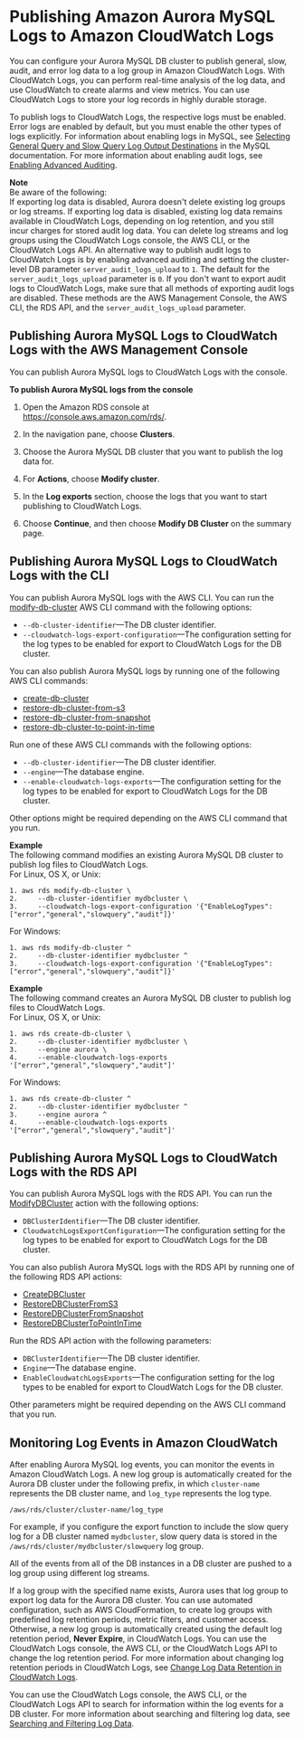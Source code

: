 # Publishing Amazon Aurora MySQL Logs to Amazon CloudWatch Logs<a name="AuroraMySQL.Integrating.CloudWatch"></a>

You can configure your Aurora MySQL DB cluster to publish general, slow, audit, and error log data to a log group in Amazon CloudWatch Logs\. With CloudWatch Logs, you can perform real\-time analysis of the log data, and use CloudWatch to create alarms and view metrics\. You can use CloudWatch Logs to store your log records in highly durable storage\.

To publish logs to CloudWatch Logs, the respective logs must be enabled\. Error logs are enabled by default, but you must enable the other types of logs explicitly\. For information about enabling logs in MySQL, see [Selecting General Query and Slow Query Log Output Destinations](https://dev.mysql.com/doc/refman/5.6/en/log-destinations.html) in the MySQL documentation\. For more information about enabling audit logs, see [Enabling Advanced Auditing](AuroraMySQL.Auditing.md#AuroraMySQL.Auditing.Enable)\.

**Note**  
Be aware of the following:  
If exporting log data is disabled, Aurora doesn't delete existing log groups or log streams\. If exporting log data is disabled, existing log data remains available in CloudWatch Logs, depending on log retention, and you still incur charges for stored audit log data\. You can delete log streams and log groups using the CloudWatch Logs console, the AWS CLI, or the CloudWatch Logs API\.
An alternative way to publish audit logs to CloudWatch Logs is by enabling advanced auditing and setting the cluster\-level DB parameter `server_audit_logs_upload` to `1`\. The default for the `server_audit_logs_upload` parameter is `0`\.
If you don't want to export audit logs to CloudWatch Logs, make sure that all methods of exporting audit logs are disabled\. These methods are the AWS Management Console, the AWS CLI, the RDS API, and the `server_audit_logs_upload` parameter\.

## Publishing Aurora MySQL Logs to CloudWatch Logs with the AWS Management Console<a name="AuroraMySQL.Integrating.CloudWatch.Console"></a>

You can publish Aurora MySQL logs to CloudWatch Logs with the console\.

**To publish Aurora MySQL logs from the console**

1. Open the Amazon RDS console at [https://console\.aws\.amazon\.com/rds/](https://console.aws.amazon.com/rds/)\.

1. In the navigation pane, choose **Clusters**\.

1. Choose the Aurora MySQL DB cluster that you want to publish the log data for\.

1. For **Actions**, choose **Modify cluster**\.

1. In the **Log exports** section, choose the logs that you want to start publishing to CloudWatch Logs\.

1. Choose **Continue**, and then choose **Modify DB Cluster** on the summary page\.

## Publishing Aurora MySQL Logs to CloudWatch Logs with the CLI<a name="AuroraMySQL.Integrating.CloudWatch.CLI"></a>

You can publish Aurora MySQL logs with the AWS CLI\. You can run the [modify\-db\-cluster](http://docs.aws.amazon.com/cli/latest/reference/rds/modify-db-cluster.html) AWS CLI command with the following options: 
+ `--db-cluster-identifier`—The DB cluster identifier\.
+ `--cloudwatch-logs-export-configuration`—The configuration setting for the log types to be enabled for export to CloudWatch Logs for the DB cluster\.

You can also publish Aurora MySQL logs by running one of the following AWS CLI commands: 
+ [create\-db\-cluster](http://docs.aws.amazon.com/cli/latest/reference/rds/create-db-cluster.html)
+ [restore\-db\-cluster\-from\-s3](http://docs.aws.amazon.com/cli/latest/reference/rds/restore-db-cluster-from-s3.html)
+ [restore\-db\-cluster\-from\-snapshot](http://docs.aws.amazon.com/cli/latest/reference/rds/restore-db-cluster-from-snapshot.html)
+ [restore\-db\-cluster\-to\-point\-in\-time](http://docs.aws.amazon.com/cli/latest/reference/rds/restore-db-cluster-to-point-in-time.html)

Run one of these AWS CLI commands with the following options:
+ `--db-cluster-identifier`—The DB cluster identifier\.
+ `--engine`—The database engine\.
+ `--enable-cloudwatch-logs-exports`—The configuration setting for the log types to be enabled for export to CloudWatch Logs for the DB cluster\.

Other options might be required depending on the AWS CLI command that you run\.

**Example**  
The following command modifies an existing Aurora MySQL DB cluster to publish log files to CloudWatch Logs\.  
For Linux, OS X, or Unix:  

```
1. aws rds modify-db-cluster \
2.     --db-cluster-identifier mydbcluster \
3.     --cloudwatch-logs-export-configuration '{"EnableLogTypes":["error","general","slowquery","audit"]}'
```
For Windows:  

```
1. aws rds modify-db-cluster ^
2.     --db-cluster-identifier mydbcluster ^
3.     --cloudwatch-logs-export-configuration '{"EnableLogTypes":["error","general","slowquery","audit"]}'
```

**Example**  
The following command creates an Aurora MySQL DB cluster to publish log files to CloudWatch Logs\.  
For Linux, OS X, or Unix:  

```
1. aws rds create-db-cluster \
2.     --db-cluster-identifier mydbcluster \
3.     --engine aurora \
4.     --enable-cloudwatch-logs-exports '["error","general","slowquery","audit"]'
```
For Windows:  

```
1. aws rds create-db-cluster ^
2.     --db-cluster-identifier mydbcluster ^
3.     --engine aurora ^
4.     --enable-cloudwatch-logs-exports '["error","general","slowquery","audit"]'
```

## Publishing Aurora MySQL Logs to CloudWatch Logs with the RDS API<a name="AuroraMySQL.Integrating.CloudWatch.API"></a>

You can publish Aurora MySQL logs with the RDS API\. You can run the [ModifyDBCluster](http://docs.aws.amazon.com/AmazonRDS/latest/APIReference/API_ModifyDBCluster.html) action with the following options: 
+ `DBClusterIdentifier`—The DB cluster identifier\.
+ `CloudwatchLogsExportConfiguration`—The configuration setting for the log types to be enabled for export to CloudWatch Logs for the DB cluster\.

You can also publish Aurora MySQL logs with the RDS API by running one of the following RDS API actions: 
+ [CreateDBCluster](http://docs.aws.amazon.com/AmazonRDS/latest/APIReference/API_CreateDBCluster.html)
+ [RestoreDBClusterFromS3](http://docs.aws.amazon.com/AmazonRDS/latest/APIReference/API_RestoreDBClusterFromS3.html)
+ [RestoreDBClusterFromSnapshot](http://docs.aws.amazon.com/AmazonRDS/latest/APIReference/API_RestoreDBClusterFromSnapshot.html)
+ [RestoreDBClusterToPointInTime](http://docs.aws.amazon.com/AmazonRDS/latest/APIReference/API_RestoreDBClusterToPointInTime.html)

Run the RDS API action with the following parameters: 
+ `DBClusterIdentifier`—The DB cluster identifier\.
+ `Engine`—The database engine\.
+ `EnableCloudwatchLogsExports`—The configuration setting for the log types to be enabled for export to CloudWatch Logs for the DB cluster\.

Other parameters might be required depending on the AWS CLI command that you run\.

## Monitoring Log Events in Amazon CloudWatch<a name="AuroraMySQL.Integrating.CloudWatch.Monitor"></a>

After enabling Aurora MySQL log events, you can monitor the events in Amazon CloudWatch Logs\. A new log group is automatically created for the Aurora DB cluster under the following prefix, in which `cluster-name` represents the DB cluster name, and `log_type` represents the log type\.

```
/aws/rds/cluster/cluster-name/log_type
```

For example, if you configure the export function to include the slow query log for a DB cluster named `mydbcluster`, slow query data is stored in the `/aws/rds/cluster/mydbcluster/slowquery` log group\.

All of the events from all of the DB instances in a DB cluster are pushed to a log group using different log streams\.

If a log group with the specified name exists, Aurora uses that log group to export log data for the Aurora DB cluster\. You can use automated configuration, such as AWS CloudFormation, to create log groups with predefined log retention periods, metric filters, and customer access\. Otherwise, a new log group is automatically created using the default log retention period, **Never Expire**, in CloudWatch Logs\. You can use the CloudWatch Logs console, the AWS CLI, or the CloudWatch Logs API to change the log retention period\. For more information about changing log retention periods in CloudWatch Logs, see [Change Log Data Retention in CloudWatch Logs](http://docs.aws.amazon.com/AmazonCloudWatch/latest/logs/SettingLogRetention.html)\.

You can use the CloudWatch Logs console, the AWS CLI, or the CloudWatch Logs API to search for information within the log events for a DB cluster\. For more information about searching and filtering log data, see [Searching and Filtering Log Data](http://docs.aws.amazon.com/AmazonCloudWatch/latest/logs/MonitoringLogData.html)\.
